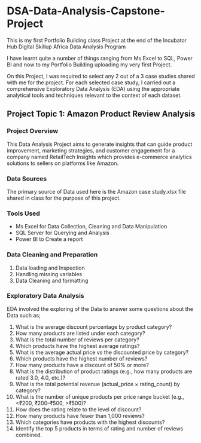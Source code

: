 # DSA-Data-Analysis-Capstone-Project

This is my first Portfolio Building class Project at the end of the Incubator Hub Digital Skillup Africa Data Analysis Program

I have learnt quite a number of things ranging from Ms Excel to SQL, Power BI and now to my Portfolio Building uploading my very first Project.

On this Project, I was required to select any 2 out of a 3 case studies shared with me for the project. 
For each selected case study, I carried out a comprehensive Exploratory Data Analysis (EDA) using the appropriate analytical tools and techniques relevant to the context of each dataset.

## Project Topic 1: Amazon Product Review Analysis

### Project Overview
 
This Data Analysis Project aims to generate insights that can guide product improvement, marketing strategies, and customer engagement for a company named RetailTech Insights which provides e-commerce analytics solutions to sellers on platforms like Amazon.

### Data Sources

The primary source of Data used here is the Amazon case study.xlsx file shared in class for the purpose of this project.

### Tools Used

- Ms Excel for Data Collection, Cleaning and Data Manipulation
- SQL Server for Querying and Analysis
- Power BI to Create a report

 ### Data Cleaning and Preparation

 1. Data loading and Inspection
 2. Handling missing variables
 3. Data Cleaning and formatting

### Exploratory Data Analysis

EDA involved the exploring of the Data to answer some questions about the Data such as;
1. What is the average discount percentage by product category? 
2. How many products are listed under each category? 
3. What is the total number of reviews per category?  
4. Which products have the highest average ratings? 
5. What is the average actual price vs the discounted price by category? 
6. Which products have the highest number of reviews? 
7. How many products have a discount of 50% or more? 
8. What is the distribution of product ratings (e.g., how many products are rated 3.0, 
4.0, etc.)? 
9. What is the total potential revenue (actual_price × rating_count) by category? 
10. What is the number of unique products per price range bucket (e.g., <₹200, 
₹200–₹500, >₹500)? 
11. How does the rating relate to the level of discount? 
12. How many products have fewer than 1,000 reviews? 
13. Which categories have products with the highest discounts? 
14. Identify the top 5 products in terms of rating and number of reviews combined.
